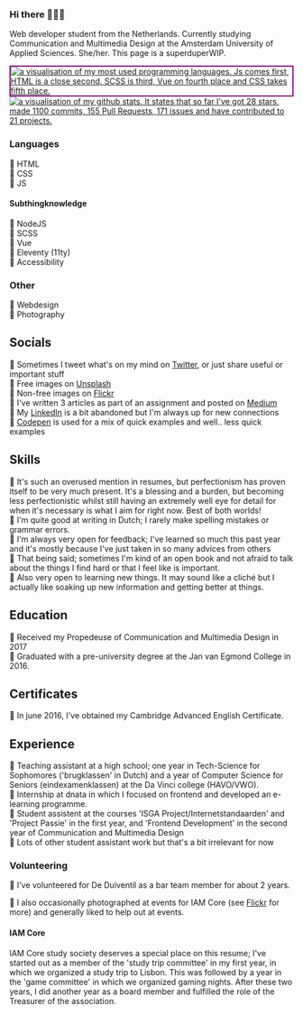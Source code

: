### Hi there 🙋🏼‍♀️

Web developer student from the Netherlands. Currently studying Communication and Multimedia Design at the Amsterdam University of Applied Sciences. She/her.
This page is a superduperWIP.

<a href="https://github.com/anuraghazra/github-readme-stats">
  <img align="center" style="border:2px solid purple;" src="https://github-readme-stats.vercel.app/api/top-langs/?username=deannabosschert" alt="a visualisation of my most used programming languages. Js comes first, HTML is a close second, SCSS is third, Vue on fourth place and CSS takes fifth place." />
</a>
<a href="https://github.com/anuraghazra/convoychat">
  <img align="center" src="https://github-readme-stats.vercel.app/api?username=deannabosschert" alt="a visualisation of my github stats. It states that so far I've got 28 stars, made 1100 commits, 155 Pull Requests, 171 issues and have contributed to 21 projects." />
</a>

<!-- <a href="https://github.com/anuraghazra/convoychat">
  <img align="center" src="https://github-readme-stats.vercel.app/api/top-langs/?username=deannabosschert&layout=compact" alt="a visualisation of my most used programming languages. Js comes first, HTML is a close second, SCSS is third, Vue on fourth place and CSS takes fifth place." />
</a>
-->


### Languages
🦄 HTML     
🦄 CSS   
🦄 JS  

#### Subthingknowledge
🦄 NodeJS   
🦄 SCSS   
🦄 Vue   
🦄 Eleventy (11ty)   
🦄 Accessibility  

### Other
🦄 Webdesign   
🦄 Photography   

## Socials
🦄 Sometimes I tweet what's on my mind on [Twitter](https://twitter.com/tech_kech), or just share useful or important stuff   
🦄 Free images on [Unsplash](https://unsplash.com/@deannabosschert)   
🦄 Non-free images on [Flickr](https://www.flickr.com/people/169241155@N05/)   
🦄 I've written 3 articles as part of an assignment and posted on [Medium](https://medium.com/@deanna.bosschert)   
🦄 My [LinkedIn](https://nl.linkedin.com/in/deannabosschert) is a bit abandoned but I'm always up for new connections   
🦄 [Codepen](https://codepen.io/deannabosschert) is used for a mix of quick examples and well.. less quick examples   

## Skills
🦄 It's such an overused mention in resumes, but perfectionism has proven itself to be very much present. It's a blessing and a burden, but becoming less perfectionistic whilst still having an extremely well eye for detail for when it's necessary is what I aim for right now. Best of both worlds!   
🦄 I'm quite good at writing in Dutch; I rarely make spelling mistakes or grammar errors.   
🦄 I'm always very open for feedback; I've learned so much this past year and it's mostly because I've just taken in so many advices from others   
🦄 That being said; sometimes I'm kind of an open book and not afraid to talk about the things I find hard or that I feel like is important.         
🦄 Also very open to learning new things. It may sound like a cliché but I actually like soaking up new information and getting better at things.     

## Education
🦄 Received my Propedeuse of Communication and Multimedia Design in 2017   
🦄 Graduated with a pre-university degree at the Jan van Egmond College in 2016.   

## Certificates
🦄 In june 2016, I've obtained my Cambridge Advanced English Certificate.   

## Experience
🦄 Teaching assistant at a high school; one year in Tech-Science for Sophomores ('brugklassen' in Dutch) and a year of Computer Science for Seniors    (eindexamenklassen) at the  Da Vinci college (HAVO/VWO).   
🦄 Internship at dnata in which I focused on frontend and developed an e-learning programme.   
🦄 Student assistent at the courses 'ISGA Project/Internetstandaarden' and 'Project Passie' in the first year, and 'Frontend Development' in the second year of Communication and Multimedia Design    
🦄 Lots of other student assistant work but that's a bit irrelevant for now   

### Volunteering
🦄 I've volunteered for De Duiventil as a bar team member for about 2 years.   

🦄 I also occasionally photographed at events for IAM Core (see [Flickr](https://www.flickr.com/people/169241155@N05/) for more) and generally liked to help out at events.   

#### IAM Core
IAM Core study society deserves a special place on this resume; I've started out as a member of the 'study trip committee' in my first year, in which we organized a study trip to Lisbon. This was followed by a year in the 'game committee' in which we organized gaming nights. After these two years, I did another year as a board member and fulfilled the role of the Treasurer of the association.   

<!--
**deannabosschert/deannabosschert** is a ✨ _special_ ✨ repository because its `README.md` (this file) appears on your GitHub profile.

Here are some ideas to get you started:

- 🔭 I’m currently working on ...
- 🌱 I’m currently learning ...
- 👯 I’m looking to collaborate on ...
- 🤔 I’m looking for help with ...
- 💬 Ask me about ...
- 📫 How to reach me: ...
- 😄 Pronouns: ...
- ⚡ Fun fact: ...
-->
